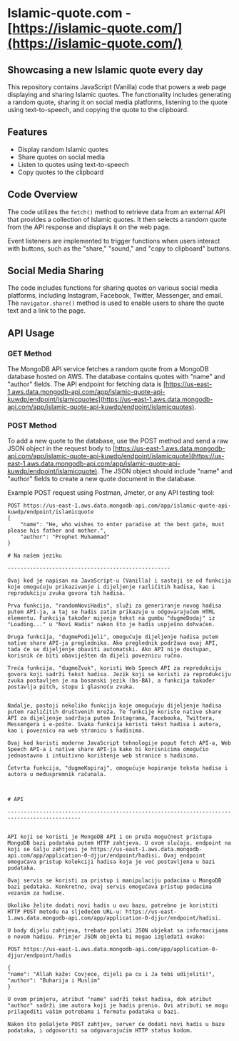 # Islamic-quote.com - [https://islamic-quote.com/](https://islamic-quote.com/)

Showcasing a new Islamic quote every day
-----------------------------------------------

This repository contains JavaScript (Vanilla) code that powers a web page displaying and sharing Islamic quotes. The functionality includes generating a random quote, sharing it on social media platforms, listening to the quote using text-to-speech, and copying the quote to the clipboard.

## Features

- Display random Islamic quotes
- Share quotes on social media
- Listen to quotes using text-to-speech
- Copy quotes to the clipboard

## Code Overview

The code utilizes the `fetch()` method to retrieve data from an external API that provides a collection of Islamic quotes. It then selects a random quote from the API response and displays it on the web page.

Event listeners are implemented to trigger functions when users interact with buttons, such as the "share," "sound," and "copy to clipboard" buttons.

## Social Media Sharing

The code includes functions for sharing quotes on various social media platforms, including Instagram, Facebook, Twitter, Messenger, and email. The `navigator.share()` method is used to enable users to share the quote text and a link to the page.

## API Usage

### GET Method

The MongoDB API service fetches a random quote from a MongoDB database hosted on AWS. The database contains quotes with "name" and "author" fields. The API endpoint for fetching data is [https://us-east-1.aws.data.mongodb-api.com/app/islamic-quote-api-kuwdp/endpoint/islamicquotes](https://us-east-1.aws.data.mongodb-api.com/app/islamic-quote-api-kuwdp/endpoint/islamicquotes).

### POST Method

To add a new quote to the database, use the POST method and send a raw JSON object in the request body to [https://us-east-1.aws.data.mongodb-api.com/app/islamic-quote-api-kuwdp/endpoint/islamicquote](https://us-east-1.aws.data.mongodb-api.com/app/islamic-quote-api-kuwdp/endpoint/islamicquote). The JSON object should include "name" and "author" fields to create a new quote document in the database.

Example POST request using Postman, Jmeter, or any API testing tool:

```http
POST https://us-east-1.aws.data.mongodb-api.com/app/islamic-quote-api-kuwdp/endpoint/islamicquote
{
    "name": "He, who wishes to enter paradise at the best gate, must please his father and mother.",
    "author": "Prophet Muhammad"
}

# Na našem jeziku

---------------------------------------------------

Ovaj kod je napisan na JavaScript-u (Vanilla) i sastoji se od funkcija koje omogućuju prikazivanje i dijeljenje različitih hadisa, kao i reprodukciju zvuka govora tih hadisa.

Prva funkcija, "randomNoviHadis", služi za generiranje novog hadisa putem API-ja, a taj se hadis zatim prikazuje u odgovarajućem HTML elementu. Funkcija također mijenja tekst na gumbu "dugmeDodaj" iz "Loading..." u "Novi Hadis" nakon što je hadis uspješno dohvaćen.

Druga funkcija, "dugmePodijeli", omogućuje dijeljenje hadisa putem native share API-ja preglednika. Ako preglednik podržava ovaj API, tada će se dijeljenje obaviti automatski. Ako API nije dostupan, korisnik će biti obaviješten da dijeli poveznicu ručno.

Treća funkcija, "dugmeZvuk", koristi Web Speech API za reprodukciju govora koji sadrži tekst hadisa. Jezik koji se koristi za reprodukciju zvuka postavljen je na bosanski jezik (bs-BA), a funkcija također postavlja pitch, stopu i glasnoću zvuka.


Nadalje, postoji nekoliko funkcija koje omogućuju dijeljenje hadisa putem različitih društvenih mreža. Te funkcije koriste native share API za dijeljenje sadržaja putem Instagrama, Facebooka, Twittera, Messengera i e-pošte. Svaka funkcija koristi tekst hadisa i autora, kao i poveznicu na web stranicu s hadisima.

Ovaj kod koristi moderne JavaScript tehnologije poput fetch API-a, Web Speech API-a i native share API-ja kako bi korisnicima omogućio jednostavno i intuitivno korištenje web stranice s hadisima.

Četvrta funkcija, "dugmeKopiraj", omogućuje kopiranje teksta hadisa i autora u međuspremnik računala.



# API

---------------------------------------------------------------------------------------------


API koji se koristi je MongoDB API i on pruža mogućnost pristupa MongoDB bazi podataka putem HTTP zahtjeva. U ovom slučaju, endpoint na koji se šalju zahtjevi je https://us-east-1.aws.data.mongodb-api.com/app/application-0-djjur/endpoint/hadisi. Ovaj endpoint omogućava pristup kolekciji hadisa koja je već postavljena u bazi 
podataka.

Ovaj servis se koristi za pristup i manipulaciju podacima u MongoDB bazi podataka. Konkretno, ovaj servis omogućava pristup podacima vezanim za hadise.

Ukoliko želite dodati novi hadis u ovu bazu, potrebno je koristiti HTTP POST metodu na sljedećem URL-u: https://us-east-1.aws.data.mongodb-api.com/app/application-0-djjur/endpoint/hadisi.

U body dijelu zahtjeva, trebate poslati JSON objekat sa informacijama o novom hadisu. Primjer JSON objekta bi mogao izgledati ovako:

POST https://us-east-1.aws.data.mongodb-api.com/app/application-0-djjur/endpoint/hadis

{
"name": "Allah kaže: Covjece, dijeli pa cu i Ja tebi udijeliti!",
"author": "Buharija i Muslim"
}

U ovom primjeru, atribut "name" sadrži tekst hadisa, dok atribut "author" sadrži ime autora koji je hadis prenio. Ovi atributi se mogu prilagoditi vašim potrebama i formatu podataka u bazi.

Nakon što pošaljete POST zahtjev, server će dodati novi hadis u bazu podataka, i odgovoriti sa odgovarajućim HTTP status kodom.
